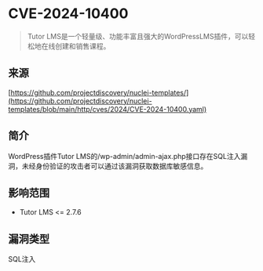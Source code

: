 # CVE-2024-10400

>Tutor LMS是一个轻量级、功能丰富且强大的WordPressLMS插件，可以轻松地在线创建和销售课程。

## 来源

[https://github.com/projectdiscovery/nuclei-templates/](https://github.com/projectdiscovery/nuclei-templates/blob/main/http/cves/2024/CVE-2024-10400.yaml)

## 简介

WordPress插件Tutor LMS的/wp-admin/admin-ajax.php接口存在SQL注入漏洞，未经身份验证的攻击者可以通过该漏洞获取数据库敏感信息。

## 影响范围

-   Tutor LMS <= 2.7.6

## 漏洞类型

SQL注入



